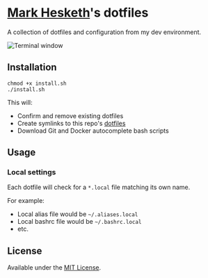 # [Mark Hesketh](https://www.markhesketh.co.uk)'s dotfiles

A collection of dotfiles and configuration from my dev environment.

![Terminal window](https://i.ibb.co/pxrZG4T/terminal.png)

## Installation

    chmod +x install.sh
    ./install.sh
    
This will:

* Confirm and remove existing dotfiles
* Create symlinks to this repo's [dotfiles](/home)
* Download Git and Docker autocomplete bash scripts

## Usage

### Local settings

Each dotfile will check for a `*.local` file matching its own name.

For example:

* Local alias file would be `~/.aliases.local`
* Local bashrc file would be `~/.bashrc.local`
* etc.

## License

Available under the [MIT License](LICENSE).